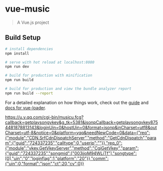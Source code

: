 # vue-music

> A Vue.js project

## Build Setup

``` bash
# install dependencies
npm install

# serve with hot reload at localhost:8080
npm run dev

# build for production with minification
npm run build

# build for production and view the bundle analyzer report
npm run build --report
```

For a detailed explanation on how things work, check out the [guide](http://vuejs-templates.github.io/webpack/) and [docs for vue-loader](http://vuejs.github.io/vue-loader).


https://u.y.qq.com/cgi-bin/musicu.fcg?callback=getplaysongvkey&g_tk=5381&jsonpCallback=getplaysongvkey8754481878813143&loginUin=0&hostUin=0&format=jsonp&inCharset=utf8&outCharset=utf-8&notice=0&platform=yqq&needNewCode=0&data={"req":{"module":"CDN.SrfCdnDispatchServer","method":"GetCdnDispatch","param":{"guid":"724337235","calltype":0,"userip":""}},"req_0":{"module":"vkey.GetVkeyServer","method":"CgiGetVkey","param":{"guid":"724337235","songmid":["003jjoM94WLiTf"],"songtype":[0],"uin":"0","loginflag":1,"platform":"20"}},"comm":{"uin":0,"format":"json","ct":20,"cv":0}}